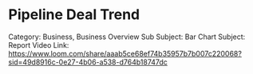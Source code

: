 # Pipeline Deal Trend

Category: Business, Business Overview
Sub Subject: Bar Chart
Subject: Report
Video Link: https://www.loom.com/share/aaab5ce68ef74b35957b7b007c220068?sid=49d8916c-0e27-4b06-a538-d764b18747dc